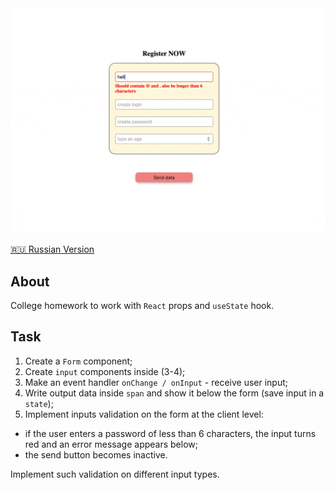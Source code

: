 <img width="1000" src="https://raw.githubusercontent.com/artexhibit/Fundamentals-of-algorithmization-and-programming/main/JS/React/Apps/registration-form/Demo.gif">

[🇷🇺 Russian Version](./README-RUS.md)

## About

College homework to work with `React` props and `useState` hook. 

## Task

1. Create a `Form` component;
2. Create `input` components inside (3-4);
3. Make an event handler `onChange / onInput` - receive user input;
4. Write output data inside `span` and show it below the form (save input in a `state`);
5. Implement inputs validation on the form at the client level:
- if the user enters a password of less than 6 characters, the input turns red and an error message appears below;
- the send button becomes inactive.

Implement such validation on different input types.

